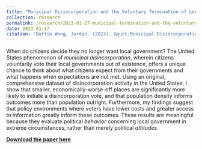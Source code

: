 ```yaml
---
title: "Municipal Disincorporation and the Voluntary Termination of Local Government"
collection: research
permalink: /research/2023-01-17-municipal-termination-and-the-voluntary-termination-of-local-government
date: 2023-01-17
citation: 'Duffin Wong, Jordan. (2023). &quot;Municipal Disincorporation and the Voluntary Termination of Local Government&quot;.'
---
```

When do citizens decide they no longer want local government? The United States phenomenon of <i>municipal disincorporation</i>, wherein citizens voluntarily vote their local governments out of existence, offers a unique chance to think about what citizens expect from their governments and what happens when expectations are not met. Using an original, comprehensive dataset of disincorporation activity in the United States, I show that smaller, economically-worse-off places are significantly more likely to initiate a disincorporation vote, and that population density informs outcomes more than population outright. Furthermore, my findings suggest that policy environments where voters have lower costs and greater access to information greatly inform these outcomes. These results are meaningful because they evaluate political <i>behavior</i> concerning local government in extreme circumstances, rather than merely political <i>attitudes</i>.

[**Download the paper here**](https://jordanduffinw.github.io/files/papers/20230117-municipal_disincorporation_and_the_voluntary_termination_of_local_government.pdf)

<object data="/files/papers/2023-01-17-municipal_termination_and_the_voluntary_termination_of_local_government.pdf" width="1240" height="1754" type='application/pdf'></object>